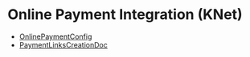 # Online Payment Integration (KNet)
  - [OnlinePaymentConfig](/modules/basic-online-payment/OnlinePaymentConfig.md)
  - [PaymentLinksCreationDoc](/modules/basic-online-payment/PaymentLinksCreationDoc.md)
